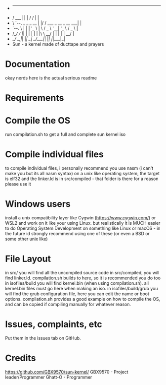 
*  _____               _   __                     _ 
* /  ___|             | | / /                    | |
* \ `--. _   _ _ __   | |/ /  ___ _ __ _ __   ___| |
*  `--. \ | | | '_ \  |    \ / _ \ '__| '_ \ / _ \ |
* /\__/ / |_| | | | | | |\  \  __/ |  | | | |  __/ |
* \____/ \__,_|_| |_| \_| \_/\___|_|  |_| |_|\___|_|  
*    Sun - a kernel made of ducttape and prayers

# Documentation
okay nerds here is the actual serious readme

# Requirements

# Compile the OS
run compilation.sh to get a full and complete sun kernel iso

# Compile individual files
to compile individual files, i personally recommend you use nasm (i can't make you but its all nasm syntax) on a unix like
operating system, the target is elf32 and the linker.ld is in src/compiled - that folder is there for a reason please use it

# Windows users
install a unix compatibility layer like Cygwin (https://www.cygwin.com/) or WSL2 and work on it like your using Linux.
but realistically it is MUCH easier to do Operating System Development on something like Linux or macOS - in the future
id strongly recommend using one of these (or even a BSD or some other unix like)

# File Layout
in src/ you will find all the uncompiled source code
in src/compiled, you will find linker.ld. compilation.sh builds to here, so it is recommended you do too
in isofiles/build you will find kernel.bin (when using compilation.sh). all kernel.bin files must go here when making an iso.
in isofiles/build/grub you will find the grub configuration file, here you can edit the name or boot options.
compilation.sh provides a good example on how to compile the OS, and can be copied if compiling manually for whatever reason.

# Issues, complaints, etc
Put them in the issues tab on GitHub.

# Credits
https://github.com/GBX9570/sun-kernel/
GBX9570 - Project leader/Programmer
Ghatt-O - Programmer
